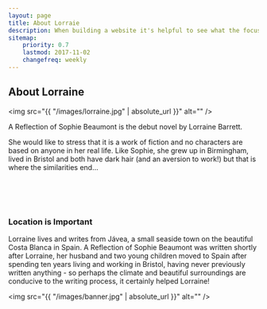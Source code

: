```yaml
---
layout: page
title: About Lorraie
description: When building a website it's helpful to see what the focus of your site is. This page is an example of how to show a website's focus.
sitemap:
    priority: 0.7
    lastmod: 2017-11-02
    changefreq: weekly
---
```

## About Lorraine

<span class="image left"><img src="{{ "/images/lorraine.jpg" | absolute_url }}" alt="" /></span>

A Reflection of Sophie Beaumont is the debut novel by Lorraine Barrett.

She would like to stress that it is a work of fiction and no characters are based on anyone in her real life. Like Sophie, she grew up in Birmingham, lived in Bristol and both have dark hair (and an aversion to work!) but that is where the similarities end...
<br />
<br />
<br />
<br />
<br />
### Location is Important
<div class="box">
  <p>
    Lorraine lives and writes from Jávea, a small seaside town on the beautiful Costa Blanca in Spain. A Reflection of Sophie Beaumont was written shortly after Lorraine, her husband and two young children moved to Spain after spending ten years living and working in Bristol, having never previously written anything - so perhaps the climate and beautiful surroundings are conducive to the writing process, it certainly helped Lorraine!
  </p>
</div>

<span class="image main"><img src="{{ "/images/banner.jpg" | absolute_url }}" alt="" /></span>

